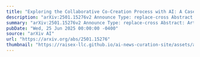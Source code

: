 ```yaml
---
title: "Exploring the Collaborative Co-Creation Process with AI: A Case Study in Novice Music Production"
description: "arXiv:2501.15276v2 Announce Type: replace-cross Abstract: Artificial intelligence is reshaping creative domains, yet its co-creative processes, especially in group settings with novice users, remain under explored. To bridge this gap, we conducted a case study in a college-level course where nine undergraduate students were tasked with creating three original music tracks using AI tools over 10 weeks. The study spanned the entire creative journey from ideation to releasing these songs on Spotify. Participants leveraged AI for music and lyric production, cover art, and distribution. Our findings highlight how AI transforms creative workflows: accelerating ideation but compressing the traditional preparation stage, and requiring novices to navigate a challenging idea selection and validation phase. We also identified a new 'collaging and refinement' stage, where participants creatively combined diverse AI-generated outputs into cohesive works. Furthermore, AI influenced group social dynamics and role division among human creators. Based on these insights, we propose the Human-AI Co-Creation Stage Model and the Human-AI Agency Model, offering new perspectives on collaborative co-creation with AI."
summary: "arXiv:2501.15276v2 Announce Type: replace-cross Abstract: Artificial intelligence is reshaping creative domains, yet its co-creative processes, especially in group settings with novice users, remain under explored. To bridge this gap, we conducted a case study in a college-level course where nine undergraduate students were tasked with creating three original music tracks using AI tools over 10 weeks. The study spanned the entire creative journey from ideation to releasing these songs on Spotify. Participants leveraged AI for music and lyric production, cover art, and distribution. Our findings highlight how AI transforms creative workflows: accelerating ideation but compressing the traditional preparation stage, and requiring novices to navigate a challenging idea selection and validation phase. We also identified a new 'collaging and refinement' stage, where participants creatively combined diverse AI-generated outputs into cohesive works. Furthermore, AI influenced group social dynamics and role division among human creators. Based on these insights, we propose the Human-AI Co-Creation Stage Model and the Human-AI Agency Model, offering new perspectives on collaborative co-creation with AI."
pubDate: "Wed, 25 Jun 2025 00:00:00 -0400"
source: "arXiv AI"
url: "https://arxiv.org/abs/2501.15276"
thumbnail: "https://raisex-llc.github.io/ai-news-curation-site/assets/arxiv.png"
---
```


